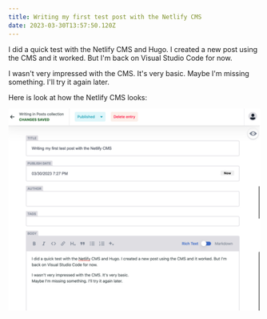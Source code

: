 ```yaml
---
title: Writing my first test post with the Netlify CMS
date: 2023-03-30T13:57:50.120Z
---
```


I did a quick test with the Netlify CMS and Hugo. I created a new post using the CMS and it worked. But I'm back on Visual Studio Code for now. 

I wasn't very impressed with the CMS. It's very basic. 
Maybe I'm missing something. I'll try it again later.

Here is look at how the Netlify CMS looks:

![Netlify CMS](/static/images/netlify-cms.jpg "Netlify CMS")